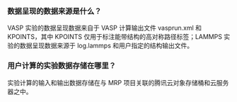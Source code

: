 
### 数据呈现的数据来源是什么？	
VASP 实验的数据呈现数据来自于 VASP 计算输出文件 vasprun.xml 和 KPOINTS，其中 KPOINTS 仅用于标注能带结构的高对称路径标签；LAMMPS 实验的数据呈现数据来源于 log.lammps 和用户指定的结构输出文件。

### 用户计算的实验数据存储在哪里？
实验计算的输入和输出数据存储在与 MRP 项目关联的腾讯云对象存储桶和云服务器之中。
